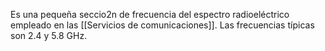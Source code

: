 Es una pequeña seccio2n de frecuencia del espectro radioeléctrico empleado en las [[Servicios de comunicaciones]]. Las frecuencias típicas son 2.4 y 5.8 GHz.


